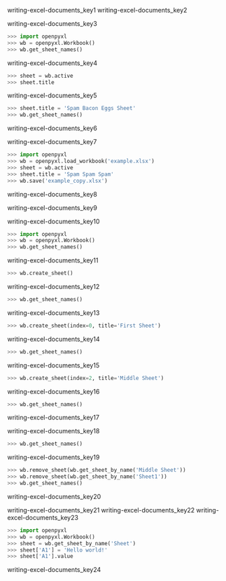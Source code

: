 writing-excel-documents_key1
writing-excel-documents_key2


writing-excel-documents_key3


```python
>>> import openpyxl
>>> wb = openpyxl.Workbook()
>>> wb.get_sheet_names()
```
writing-excel-documents_key4
```python
>>> sheet = wb.active
>>> sheet.title
```
writing-excel-documents_key5
```python
>>> sheet.title = 'Spam Bacon Eggs Sheet'
>>> wb.get_sheet_names()
```
writing-excel-documents_key6


writing-excel-documents_key7


```python
>>> import openpyxl
>>> wb = openpyxl.load_workbook('example.xlsx')
>>> sheet = wb.active
>>> sheet.title = 'Spam Spam Spam'
>>> wb.save('example_copy.xlsx')
```
writing-excel-documents_key8


writing-excel-documents_key9


writing-excel-documents_key10


```python
>>> import openpyxl
>>> wb = openpyxl.Workbook()
>>> wb.get_sheet_names()
```
writing-excel-documents_key11
```python
>>> wb.create_sheet()
```
writing-excel-documents_key12
```python
>>> wb.get_sheet_names()
```
writing-excel-documents_key13
```python
>>> wb.create_sheet(index=0, title='First Sheet')
```
writing-excel-documents_key14
```python
>>> wb.get_sheet_names()
```
writing-excel-documents_key15
```python
>>> wb.create_sheet(index=2, title='Middle Sheet')
```
writing-excel-documents_key16
```python
>>> wb.get_sheet_names()
```
writing-excel-documents_key17


writing-excel-documents_key18


```python
>>> wb.get_sheet_names()
```
writing-excel-documents_key19
```python
>>> wb.remove_sheet(wb.get_sheet_by_name('Middle Sheet'))
>>> wb.remove_sheet(wb.get_sheet_by_name('Sheet1'))
>>> wb.get_sheet_names()
```
writing-excel-documents_key20


writing-excel-documents_key21
writing-excel-documents_key22
writing-excel-documents_key23


```python
>>> import openpyxl
>>> wb = openpyxl.Workbook()
>>> sheet = wb.get_sheet_by_name('Sheet')
>>> sheet['A1'] = 'Hello world!'
>>> sheet['A1'].value
```
writing-excel-documents_key24
